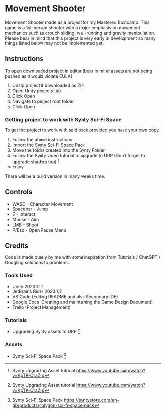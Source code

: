 # Movement Shooter
Movement Shooter made as a project for my Mastered Bootcamp. This game is a 1st-person shooter with a major emphasis on movement mechanics such as crouch sliding, wall-running and gravity manipulation.
Please bear in mind that this project is very early in development so many things listed below may not be implemented yet.

## Instructions 
To open downloaded project in editor (bear in mind assets are not being pushed as it would violate EULA)
1. Unzip project if downloaded as ZIP
2. Open Unity projects tab
3. Click Open
4. Navigate to project root folder
5. Click Open

### Getting project to work with Synty Sci-Fi Space
To get the project to work with said pack provided you have your own copy.
1. Follow the above instructions.
2. Import the Synty Sci-Fi Space Pack
3. Move the folder created into the Synty Folder
4. Follow the Synty video tutorial to upgrade to URP (Don't forget to upgrade shaders too) [^1]
5. Enjoy

There will be a build version in many weeks time.

## Controls
- WASD - Character Movement
- Spacebar - Jump
- E - Interact
- Mouse - Aim
- LMB - Shoot
- P/Esc - Open Pause Menu

## Credits
Code is made purely by me with some inspiration from Tutorials / ChatGPT / Googling solutions to problems.

### Tools Used
- Unity 2023.1.1f1
- JetBrains Rider 2023.1.2
- VS Code (Editing README and also Secondary IDE)
- Google Docs (Creating and maintaining the Game Design Document)
- Trello (Project Management)

### Tutorials
- Upgrading Synty assets to URP [^1]

### Assets
- Synty Sci-Fi Space Pack [^2]

[^1]: Synty Upgrading Asset tutorial https://www.youtube.com/watch?v=KpTK-OraZ-g
[^2]: Synty Sci-Fi Space Pack https://syntystore.com/en-gb/products/polygon-sci-fi-space-pack
